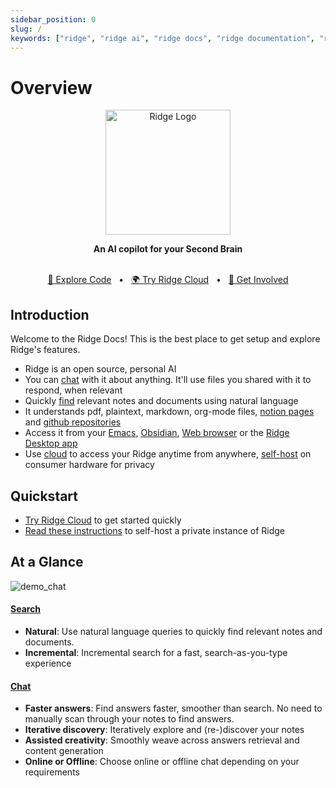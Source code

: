 ```yaml
---
sidebar_position: 0
slug: /
keywords: ["ridge", "ridge ai", "ridge docs", "ridge documentation", "ridge features", "ridge overview", "ridge quickstart", "ridge chat", "ridge search", "ridge cloud", "ridge self-host", "ridge setup", "open source ai", "local llm", "ai copilot", "second brain ai", "ai search engine"]
---
```


# Overview

<p align="center"><img src="/img/ridge-logo-sideways-500.png" width="200" alt="Ridge Logo"></img></p>

<div align="center">
  <b>An AI copilot for your Second Brain</b>
</div>

<br />
<div align="center">

  [📜 Explore Code](https://github.com/ridge-ai/ridge)
  <span>&nbsp;&nbsp;•&nbsp;&nbsp;</span>
  [🌍 Try Ridge Cloud](https://ridge.dev)
  <span>&nbsp;&nbsp;•&nbsp;&nbsp;</span>
  [💬 Get Involved](https://discord.gg/BDgyabRM6e)

</div>

## Introduction
Welcome to the Ridge Docs! This is the best place to get setup and explore Ridge's features.

- Ridge is an open source, personal AI
- You can [chat](/features/chat) with it about anything. It'll use files you shared with it to respond, when relevant
- Quickly [find](/features/search) relevant notes and documents using natural language
- It understands pdf, plaintext, markdown, org-mode files, [notion pages](/data-sources/notion_integration) and [github repositories](/data-sources/github_integration)
- Access it from your [Emacs](/clients/emacs), [Obsidian](/clients/obsidian), [Web browser](/clients/web) or the [Ridge Desktop app](/clients/desktop)
- Use [cloud](https://app.ridge.dev/login) to access your Ridge anytime from anywhere, [self-host](/get-started/setup) on consumer hardware for privacy

## Quickstart
- [Try Ridge Cloud](https://app.ridge.dev) to get started quickly
- [Read these instructions](/get-started/setup) to self-host a private instance of Ridge

## At a Glance
![demo_chat](/img/using_ridge_for_studying.gif)

#### [Search](/features/search)
  - **Natural**: Use natural language queries to quickly find relevant notes and documents.
  - **Incremental**: Incremental search for a fast, search-as-you-type experience

#### [Chat](/features/chat)
  - **Faster answers**: Find answers faster, smoother than search. No need to manually scan through your notes to find answers.
  - **Iterative discovery**: Iteratively explore and (re-)discover your notes
  - **Assisted creativity**: Smoothly weave across answers retrieval and content generation
  - **Online or Offline**: Choose online or offline chat depending on your requirements
